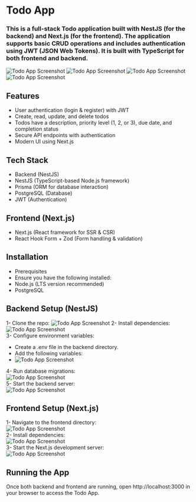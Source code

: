 # Todo App

### This is a full-stack Todo application built with NestJS (for the backend) and Next.js (for the frontend). The application supports basic CRUD operations and includes authentication using JWT (JSON Web Tokens). It is built with TypeScript for both frontend and backend.

![Todo App Screenshot](frontend/public/todos.png)
![Todo App Screenshot](frontend/public/register.png)
![Todo App Screenshot](frontend/public/create.png)
![Todo App Screenshot](frontend/public/update.png)


## Features

- User authentication (login & register) with JWT
- Create, read, update, and delete todos
- Todos have a description, priority level (1, 2, or 3), due date, and completion status
- Secure API endpoints with authentication
- Modern UI using Next.js


## Tech Stack

- Backend (NestJS)
- NestJS (TypeScript-based Node.js framework)
- Prisma (ORM for database interaction)
- PostgreSQL (Database)
- JWT (Authentication)

  
## Frontend (Next.js)

- Next.js (React framework for SSR & CSR)
- React Hook Form + Zod (Form handling & validation)


## Installation

- Prerequisites
- Ensure you have the following installed:
- Node.js (LTS version recommended)
- PostgreSQL

## Backend Setup (NestJS)

1- Clone the repo:
![Todo App Screenshot](frontend/public/carbon.png)
2- Install dependencies:<br>
![Todo App Screenshot](frontend/public/carbon(1).png) <br>
3- Configure environment variables:
  - Create a .env file in the backend directory.
  - Add the following variables:
  - ![Todo App Screenshot](frontend/public/carbon(2).png)


4- Run database migrations:<br>
![Todo App Screenshot](frontend/public/carbon(3).png) <br>
5- Start the backend server:<br>
![Todo App Screenshot](frontend/public/carbon(5).png) <br>


## Frontend Setup (Next.js)

1- Navigate to the frontend directory: <br>
![Todo App Screenshot](frontend/public/carbon(6).png) <br>
2- Install dependencies: <br>
![Todo App Screenshot](frontend/public/carbon(1).png) <br>
3- Start the Next.js development server:<br>
![Todo App Screenshot](frontend/public/carbon(7).png) <br>


## Running the App

Once both backend and frontend are running, open http://localhost:3000 in your browser to access the Todo App.
